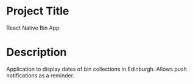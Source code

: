 # Project Title
React Native Bin App

# Description
Application to display dates of bin collections in Edinburgh. 
Allows push notifications as a reminder.


#


